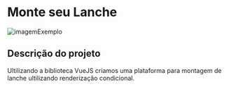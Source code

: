 # Monte seu Lanche #

![imagemExemplo](https://user-images.githubusercontent.com/55213032/163743626-c22fe8c4-c2d3-46ac-85f3-58a4c688d2ae.png)

## Descrição do projeto ##

 Ultilizando a biblioteca VueJS criamos uma plataforma para montagem de lanche ultilizando renderização condicional.
